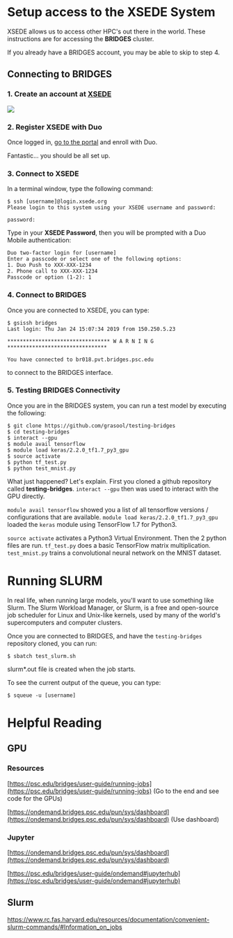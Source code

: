 # Setup access to the XSEDE System

XSEDE allows us to access other HPC's out there in the world. These instructions are for accessing the **BRIDGES** cluster.

If you already have a BRIDGES account, you may be able to skip to step 4.

## Connecting to BRIDGES

### 1. Create an account at [XSEDE](https://portal.xsede.org/my-xsede#/guest)
![
](https://i.imgur.com/1PTjDpt.png)

### 2. Register XSEDE with Duo

Once logged in, [go to the portal](https://portal.xsede.org/mfa#enroll) and enroll with Duo.

Fantastic... you should be all set up.

### 3. Connect to XSEDE

In a terminal window, type the following command:

```
$ ssh [username]@login.xsede.org
Please login to this system using your XSEDE username and password:

password:
```
Type in your **XSEDE Password**, then you will be prompted with a Duo Mobile authentication:
```
Duo two-factor login for [username]
Enter a passcode or select one of the following options:
1. Duo Push to XXX-XXX-1234
2. Phone call to XXX-XXX-1234
Passcode or option (1-2): 1
```

### 4. Connect to BRIDGES
Once you are connected to XSEDE, you can type:

```
$ gsissh bridges
Last login: Thu Jan 24 15:07:34 2019 from 150.250.5.23

********************************* W A R N I N G ********************************

You have connected to br018.pvt.bridges.psc.edu
```
to connect to the BRIDGES interface.

### 5. Testing BRIDGES Connectivity
Once you are in the BRIDGES system, you can run a test model by executing the following:

```
$ git clone https://github.com/grasool/testing-bridges
$ cd testing-bridges
$ interact --gpu
$ module avail tensorflow
$ module load keras/2.2.0_tf1.7_py3_gpu
$ source activate
$ python tf_test.py
$ python test_mnist.py
```

What just happened? Let's explain. First you cloned a github repository called **testing-bridges**. `interact --gpu` then was used to interact with the GPU directly.

`module avail tensorflow` showed you a list of all tensorflow versions / configurations that are available. `module load keras/2.2.0_tf1.7_py3_gpu` loaded the `keras` module using TensorFlow 1.7 for Python3.

`source activate` activates a Python3 Virtual Environment. Then the 2 python files are run. `tf_test.py` does a basic TensorFlow matrix multiplication. `test_mnist.py` trains a convolutional neural network on the MNIST dataset.

# Running SLURM
In real life, when running large models, you'll want to use something like Slurm. The Slurm Workload Manager, or Slurm, is a free and open-source job scheduler for Linux and Unix-like kernels, used by many of the world's supercomputers and computer clusters.

Once you are connected to BRIDGES, and have the `testing-bridges` repository cloned, you can run:

```
$ sbatch test_slurm.sh
```

slurm*.out file is created when the job starts.

To see the current output of the queue, you can type:
```
$ squeue -u [username]
```


# Helpful Reading
## GPU
### Resources

[https://psc.edu/bridges/user-guide/running-jobs](https://psc.edu/bridges/user-guide/running-jobs)  (Go to the end and see code  for the GPUs)

[https://ondemand.bridges.psc.edu/pun/sys/dashboard](https://ondemand.bridges.psc.edu/pun/sys/dashboard) (Use dashboard)

### Jupyter

[https://ondemand.bridges.psc.edu/pun/sys/dashboard](https://ondemand.bridges.psc.edu/pun/sys/dashboard)

[https://psc.edu/bridges/user-guide/ondemand#jupyterhub](https://psc.edu/bridges/user-guide/ondemand#jupyterhub)

## Slurm
https://www.rc.fas.harvard.edu/resources/documentation/convenient-slurm-commands/#Information_on_jobs
